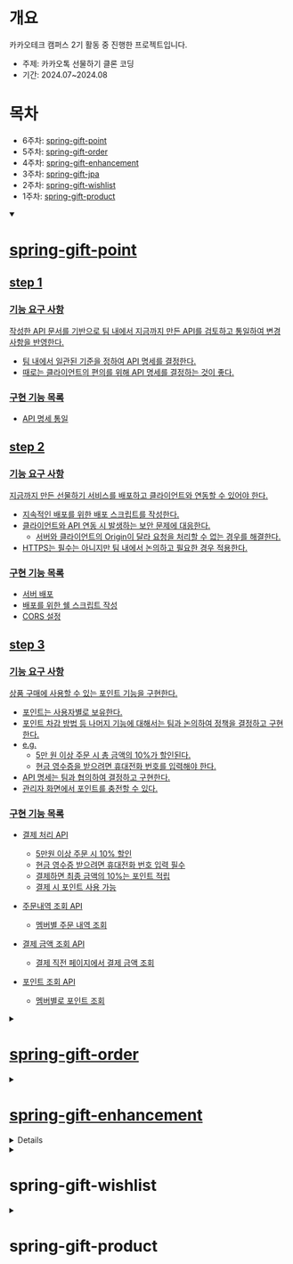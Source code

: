 # 개요

카카오테크 캠퍼스 2기 활동 중 진행한 프로젝트입니다.
- 주제: 카카오톡 선물하기 클론 코딩
- 기간: 2024.07~2024.08


<h1>목차</h1>
<ul>
  <li>6주차: <a href="#spring-gift-point">spring-gift-point</a></li>
  <li>5주차: <a href="#spring-gift-order">spring-gift-order</a></li>
  <li>4주차: <a href="#spring-gift-enhancement">spring-gift-enhancement</a></li>
  <li>3주차: <a href="#spring-gift-jpa">spring-gift-jpa</a></li>
  <li>2주차: <a href="#spring-gift-wishlist">spring-gift-wishlist</a></li>
  <li>1주차: <a href="#spring-gift-product">spring-gift-product</li>
</ul>

<details open id="spring-gift-point">
<summary><h1>spring-gift-point</h1></summary>

## step 1

### 기능 요구 사항
작성한 API 문서를 기반으로 팀 내에서 지금까지 만든 API를 검토하고 통일하여 변경 사항을 반영한다.

- 팀 내에서 일관된 기준을 정하여 API 명세를 결정한다.
- 때로는 클라이언트의 편의를 위해 API 명세를 결정하는 것이 좋다.

### 구현 기능 목록
- API 명세 통일

## step 2

### 기능 요구 사항
지금까지 만든 선물하기 서비스를 배포하고 클라이언트와 연동할 수 있어야 한다.

- 지속적인 배포를 위한 배포 스크립트를 작성한다.
- 클라이언트와 API 연동 시 발생하는 보안 문제에 대응한다.
  - 서버와 클라이언트의 Origin이 달라 요청을 처리할 수 없는 경우를 해결한다.
- HTTPS는 필수는 아니지만 팀 내에서 논의하고 필요한 경우 적용한다.

### 구현 기능 목록
- 서버 배포
- 배포를 위한 쉘 스크립트 작성
- CORS 설정

## step 3

### 기능 요구 사항
상품 구매에 사용할 수 있는 포인트 기능을 구현한다.

- 포인트는 사용자별로 보유한다.
- 포인트 차감 방법 등 나머지 기능에 대해서는 팀과 논의하여 정책을 결정하고 구현한다.
- e.g.
  - 5만 원 이상 주문 시 총 금액의 10%가 할인된다.
  - 현금 영수증을 받으려면 휴대전화 번호를 입력해야 한다.
- API 명세는 팀과 협의하여 결정하고 구현한다.
- 관리자 화면에서 포인트를 충전할 수 있다.

### 구현 기능 목록
- 결제 처리 API
  - 5만원 이상 주문 시 10% 할인
  - 현금 영수증 받으려면 휴대전화 번호 입력 필수
  - 결제하면 최종 금액의 10%는 포인트 적립
  - 결제 시 포인트 사용 가능
    
- 주문내역 조회 API
  - 멤버별 주문 내역 조회
    
- 결제 금액 조회 API
  
  - 결제 직전 페이지에서 결제 금액 조회
    
- 포인트 조회 API
  - 멤버별로 포인트 조회 
</details>

<details id="spring-gift-order">
<summary><h1>spring-gift-order</h1></summary>

## step1

### 기능 요구 사항
카카오 로그인을 통해 인가 코드를 받고, 인가 코드를 사용해 토큰을 받은 후 향후 카카오 API 사용을 준비한다.

- 카카오계정 로그인을 통해 인증 코드를 받는다.
- 토큰 받기를 읽고 액세스 토큰을 추출한다.
- 앱  키, 인가 코드가 절대 유출되지 않도록 한다.
  - 특히 시크릿 키는 GitHub나 클라이언트 코드 등 외부에서 볼 수 있는 곳에 추가하지 않는다.
- (선택) 인가 코드를 받는 방법이 불편한 경우 카카오 로그인 화면을 구현한다.

### 구현 기능 목록
- 카카오 로그인 페이지 작성
- 카카오 로그인 콜백 처리
- 카카오 로그인 서비스 코드 작성
- 테스트 코드 작성

## step2

### 기능 요구 사항
카카오톡 메시지 API를 사용하여 주문하기 기능을 구현한다.

- 주문할 때 수령인에게 보낼 메시지를 작성할 수 있다.
- 상품 옵션과 해당 수량을 선택하여 주문하면 해당 상품 옵션의 수량이 차감된다.
- 해당 상품이 위시 리스트에 있는 경우 위시 리스트에서 삭제한다.
- 나에게 보내기를 읽고 주문 내역을 카카오톡 메시지로 전송한다.
  - 메시지는 메시지 템플릿의 기본 템플릿이나 사용자 정의 템플릿을 사용하여 자유롭게 작성한다.

### API 명세

Request

POST /api/orders HTTP/1.1

Authorization: Bearer {token}

Content-Type: application/json


{

    "optionId": 1,
    "quantity": 2,
    "message": "Please handle this order with care."
    
}

Response

HTTP/1.1 201 Created

Content-Type: application/json

{

    "id": 1,
    "optionId": 1,
    "quantity": 2,
    "orderDateTime": "2024-07-21T10:00:00",
    "message": "Please handle this order with care."
    
}

### 구현 기능 목록

- 카카오 API 설정
- 주문 API 구현
  - 주문 시 주문 내역 카카오톡 메시지로 전송
  - 상품 옵션 선택 및 수량 차감
  - 위시 리스트에서 해당 상품 삭제
- 주문 폼 작성
- 응답 및 예외 처리
- 테스트 코드 작성

## step3

### 기능 요구 사항
API 사양에 관해 클라이언트와 어떻게 소통할 수 있을까? 어떻게 하면 편하게 소통할 수 있을지 고민해 보고 그 방법을 구현한다.

### 구현 기능 목록
- Swagger 사용하여 API 작성하기

</details>

<details id="spring-gift-enhancement">
<summary><h1>spring-gift-enhancement</h1></summary>

## step1

### 기능 요구 사항
상품 정보에 카테고리를 추가한다. 상품과 카테고리 모델 간의 관계를 고려하여 설계하고 구현한다.

- 상품에는 항상 하나의 카테고리가 있어야 한다.
- 상품 카테고리는 수정할 수 있다.
- 관리자 화면에서 상품을 추가할 때 카테고리를 지정할 수 있다.
- 카테고리는 1차 카테고리만 있으며 2차 카테고리는 고려하지 않는다.
- 카테고리의 예시는 아래와 같다.
  - 교환권, 상품권, 뷰티, 패션, 식품, 리빙/도서, 레저/스포츠, 아티스트/캐릭터, 유아동/반려, 디지털/가전, 카카오프렌즈, 트렌드 선물, 백화점, ...
 
### 구현 기능 목록

- Category
  - 엔티티 추가
  - Service 구현
  - Controller 구현
    
- Product
  - 엔티티 수정
  - Service 수정
  - Controller 수정
  - Dto 수정
    
- 테스트 코드 작성

<br>


## step2

### 기능 요구 사항

상품 정보에 옵션을 추가한다. 상품과 옵션 모델 간의 관계를 고려하여 설계하고 구현한다.

- 상품에는 항상 하나 이상의 옵션이 있어야 한다.
  - 옵션 이름은 공백을 포함하여 최대 50자까지 입력할 수 있다.
  - 특수 문자
    - 가능: ( ), [ ], +, -, &, /, _
    - 그 외 특수 문자 사용 불가
  - 옵션 수량은 최소 1개 이상 1억 개 미만이다.
- 중복된 옵션은 구매 시 고객에게 불편을 줄 수 있다. 동일한 상품 내의 옵션 이름은 중복될 수 없다.
- (선택) 관리자 화면에서 옵션을 추가할 수 있다.

### 구현 기능 목록

- Option
  - 엔티티 작성
    - 옵션 유효성 검사
  - 서비스 작성
  - 레포지토리 작성
- Product
  - 엔티티 수정 
    - Option과 Product 연관관계 설정
  - 서비스 작성
    - 상품 등록 시 옵션 작성
- 예외처리
- 테스트 작성

## step3

### 기능 요구 사항

상품 옵션의 수량을 지정된 숫자만큼 빼는 기능을 구현한다.

- 별도의 HTTP API를 만들 필요는 없다.
- 서비스 클래스 또는 엔티티 클래스에서 기능을 구현하고 나중에 사용할 수 있도록 한다.

### 구현 기능 목록

- Option 엔티티에 수량 감소 메소드 추가
- 옵션 수량 감소 서비스 메소드 추가
- 테스트 코드 작성

</details>

<details id="spring-gift-jpa">
<summary><h1>spring-gift-jpa</h1></summary>

## step1

### 기능 요구 사항

지금까지 작성한 JdbcTemplate 기반 코드(https://github.com/jjt4515/spring-gift-wishlist/tree/step3) 를 
JPA로 리팩터링하고 실제 도메인 모델을 어떻게 구성하고 객체와 테이블을 어떻게 매핑해야 하는지 알아본다.

엔티티 클래스와 리포지토리 클래스를 작성해 본다.
@DataJpaTest를 사용하여 학습 테스트를 해 본다.

### 구현 기능 목록

- JPA 설정
  - application.properties 파일 설정
    - H2 데이터베이스 설정
    - Hibernate SQL 로그 설정

- 엔티티 클래스 작성
  - Member 엔티티 클래스 작성
  - Product 엔티티 클래스 작성
  - Wish 엔티티 클래스 작성
  - Token 엔티티 클래스 작성
      
- 리포지토리 클래스 작성
  - MemberJpaRepository 작성
  - ProductJpaRepository 작성
  - WishJpaRepository 작성
  - TokenJpaRepository 작성

- 테스트 코드 작성
  - MemberRepository 테스트 작성
  - MemberService 테스트 작성
  - ProductRepository 테스트 작성
  - ProductService 테스트 작성
  - WishRepository 테스트 작성
  - WishService 테스트 작성
  - TokenRepository 테스트 작성
  - TokenService 테스트 작성

## step 2

### 기능 요구 사항

지금까지 작성한 JdbcTemplate 기반 코드를 JPA로 리팩터링하고 실제 도메인 모델을 어떻게 구성하고 객체와 테이블을 어떻게 매핑해야 하는지 알아본다.

객체의 참조와 테이블의 외래 키를 매핑해서 객체에서는 참조를 사용하고 테이블에서는 외래 키를 사용할 수 있도록 한다.

### 구현 기능 목록

- 엔티티 간의 연관 관계 매핑

    - Member와 WishlistItem 간의 일대다 관계 매핑
    - Product와 WishlistItem 간의 일대다 관계 매핑
    - TokenAuth와 Member 간의 일대일 관계 매핑

## step3

### 기능 요구 사항

상품과 위시 리스트 보기에 페이지네이션을 구현한다.

대부분의 게시판은 모든 게시글을 한 번에 표시하지 않고 여러 페이지로 나누어 표시한다. 정렬 방법을 설정하여 보고 싶은 정보의 우선 순위를 정할 수도 있다.
페이지네이션은 원하는 정렬 방법, 페이지 크기 및 페이지에 따라 정보를 전달하는 방법이다.

### 구현 기능 목록

- 상품 목록 페이지네이션
    - 상품 리스트를 페이지별로 조회할 수 있어야 함.
    - 한 페이지에 표시될 상품의 수는 설정 가능해야 함.
    - 상품은 특정 기준으로 정렬할 수 있어야 함 (예: 이름, 가격).

- 위시 리스트 페이지네이션
    - 회원의 위시 리스트를 페이지별로 조회할 수 있어야 함.
    - 한 페이지에 표시될 위시 아이템의 수는 설정 가능해야 함.
    - 위시 리스트는 특정 기준으로 정렬할 수 있어야 함 (예: 추가된 날짜).

</details>

<details id="spring-gift-wishlist">
<summary><h1>spring-gift-wishlist</h1></summary>
  
## step1

### 기능 요구 사항
상품을 추가하거나 수정하는 경우, 클라이언트로부터 잘못된 값이 전달될 수 있다. 잘못된 값이 전달되면 클라이언트가 어떤 부분이 왜 잘못되었는지 인지할 수 있도록 응답을 제공한다.

- 상품 이름은 공백을 포함하여 최대 15자까지 입력할 수 있다.
- 특수 문자
  - 가능: ( ), [ ], +, -, &, /, _
  - 그 외 특수 문자 사용 불가
- "카카오"가 포함된 문구는 담당 MD와 협의한 경우에만 사용할 수 있다.

### 구현 기능 목록

- validation
  - 상품이름 글자수 최대 15자
  - 상품이름 특수 문자 일부만 사용가능( ), [ ], +, -, &, /, _
  - 상품이름에 "카카오"가 포함된 문구 제한
  - 가격은 양의 정수
- 예외처리
  - 존재하지 않는 상품인 경우
  - 상품 데이터가 유효하지 않는 경우
 
## step2

### 기능 요구 사항
사용자가 회원 가입, 로그인, 추후 회원별 기능을 이용할 수 있도록 구현한다.

- 회원은 이메일과 비밀번호를 입력하여 가입한다.
- 토큰을 받으려면 이메일과 비밀번호를 보내야 하며, 가입한 이메일과 비밀번호가 일치하면 토큰이 발급된다.
- 토큰을 생성하는 방법에는 여러 가지가 있다. 방법 중 하나를 선택한다.
- (선택) 회원을 조회, 추가, 수정, 삭제할 수 있는 관리자 화면을 구현한다.

### 구현 기능 목록
- 멤버 회원가입
  - 토큰 반환
  - 예외 처리 
- 멤버 로그인
  - 토큰 반환
  - 예외 처리
 
## step3

### 기능 요구 사항
이전 단계에서 로그인 후 받은 토큰을 사용하여 사용자별 위시 리스트 기능을 구현한다.

- 위시 리스트에 등록된 상품 목록을 조회할 수 있다.
- 위시 리스트에 상품을 추가할 수 있다.
- 위시 리스트에 담긴 상품을 삭제할 수 있다.

### 구현 기능 목록
- 멤버별 위시 리스트
  - 위시 리스트 상품 목록 조회
  - 위시 리스트 상품 추가
  - 위시 리스트 상품 삭제
- 예외 처리

</details>

<details id="spring-gift-product">
<summary><h1>spring-gift-product</h1></summary>

### 상품 관리 프로젝트

<hr>

<br>


### 구현 기능 목록

<hr>

### STEP1 (CRUD 작성)
1. 상품 조회
2. 상품 추가
3. 상품 수정
4. 상품 삭제

### STEP2 (페이지 작성)
1. 상품 리스트
2. 상품 추가 폼
3. 상품 수정 폼

### STEP3 (데이터 베이스 연동)
1. H2 DB 연동

<br>

### junit으로 테스트 코드 작성

</details>

